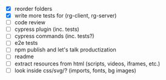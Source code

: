 - [x] reorder folders
- [x] write more tests for (rg-client, rg-server)
- [ ] code review
- [ ] cypress plugin (inc. tests)
- [ ] cypress commands (inc. tests?)
- [ ] e2e tests
- [ ] npm publish and let's talk productization
- [ ] readme
- [ ] extract resources from html (scripts, videos, iframes, etc.)
- [ ] look inside css/svg/? (imports, fonts, bg images)